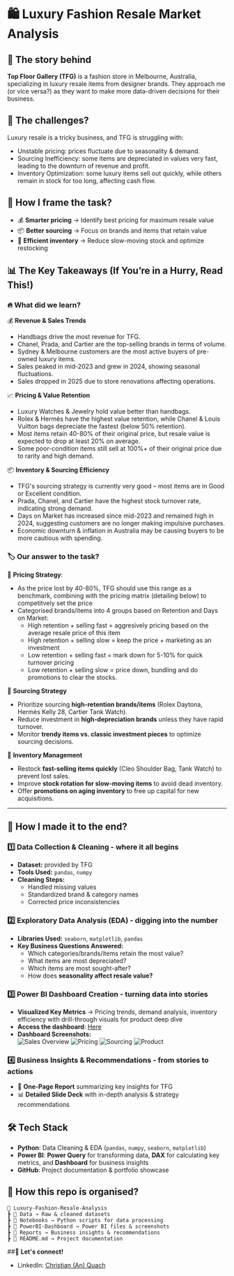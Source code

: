 # 🛍️ Luxury Fashion Resale Market Analysis  

## 📌 The story behind
**Top Floor Gallery (TFG)** is a fashion store in Melbourne, Australia, specializing in luxury resale items from designer brands. They approach me (or vice versa?) as they want to make more data-driven decisions for their business.   

## 🚨 The challenges?
Luxury resale is a tricky business, and TFG is struggling with:
- Unstable pricing: prices fluctuate due to seasonality & demand.
- Sourcing Inefficiency: some items are depreciated in values very fast, leading to the downturn of revenue and profit.
- Inventory Optimization: some luxury items sell out quickly, while others remain in stock for too long, affecting cash flow.

## 🎯 How I frame the task?   
- 💰 **Smarter pricing** → Identify best pricing for maximum resale value  
- 📦 **Better sourcing** → Focus on brands and items that retain value  
- 🔄 **Efficient inventory** → Reduce slow-moving stock and optimize restocking  

## 📊 **The Key Takeaways (If You’re in a Hurry, Read This!)**  

### 🔥 **What did we learn?**
💰 **Revenue & Sales Trends**
- Handbags drive the most revenue for TFG.
- Chanel, Prada, and Cartier are the top-selling brands in terms of volume.
- Sydney & Melbourne customers are the most active buyers of pre-owned luxury items.
- Sales peaked in mid-2023 and grew in 2024, showing seasonal fluctuations.
- Sales dropped in 2025 due to store renovations affecting operations.

📈 **Pricing & Value Retention**
- Luxury Watches & Jewelry hold value better than handbags.
- Rolex & Hermès have the highest value retention, while Chanel & Louis Vuitton bags depreciate the fastest (below 50% retention).
- Most items retain 40-80% of their original price, but resale value is expected to drop at least 20% on average.
- Some poor-condition items still sell at 100%+ of their original price due to rarity and high demand.

📦 **Inventory & Sourcing Efficiency**
- TFG's sourcing strategy is currently very good – most items are in Good or Excellent condition.
- Prada, Chanel, and Cartier have the highest stock turnover rate, indicating strong demand.
- Days on Market has increased since mid-2023 and remained high in 2024, suggesting customers are no longer making impulsive purchases.
- Economic downturn & inflation in Australia may be causing buyers to be more cautious with spending.

### 🏷 **Our answer to the task?**
📌 **Pricing Strategy**:  
- As the price lost by 40-80%, TFG should use this range as a benchmark, combining with the pricing matrix (detailing below) to competitvely set the price
- Categorised brands/items into 4 groups based on Retention and Days on Market:
  - High retention + selling fast = aggresively pricing based on the average resale price of this item
  - High retention + selling slow = keep the price + marketing as an investment 
  - Low retention + selling fast = mark down for 5-10% for quick turnover pricing
  - Low retention + selling slow = price down, bundling and do promotions to clear the stocks.
  
📌 **Sourcing Strategy**  
- Prioritize sourcing **high-retention brands/items** (Rolex Daytona, Hermès Kelly 28, Cartier Tank Watch).  
- Reduce investment in **high-depreciation brands** unless they have rapid turnover.  
- Monitor **trendy items vs. classic investment pieces** to optimize sourcing decisions.

📌 **Inventory Management**  
- Restock **fast-selling items quickly** (Cleo Shoulder Bag, Tank Watch) to prevent lost sales.  
- Improve **stock rotation for slow-moving items** to avoid dead inventory.  
- Offer **promotions on aging inventory** to free up capital for new acquisitions.  
---

## 🔄 **How I made it to the end?**  
### **1️⃣ Data Collection & Cleaning - where it all begins**  
- **Dataset:** provided by TFG  
- **Tools Used:** `pandas`, `numpy`  
- **Cleaning Steps:**
  - Handled missing values  
  - Standardized brand & category names  
  - Corrected price inconsistencies  

### **2️⃣ Exploratory Data Analysis (EDA) - digging into the number**
- **Libraries Used:** `seaborn`, `matplotlib`, `pandas`
- **Key Business Questions Answered:**  
  - Which categories/brands/items retain the most value?  
  - What items are most depreciated?  
  - Which items are most sought-after?  
  - How does **seasonality affect resale value?**  

### **3️⃣ Power BI Dashboard Creation - turning data into stories**  
- **Visualized Key Metrics** → Pricing trends, demand analysis, inventory efficiency with drill-through visuals for product deep dive 
- **Access the dashboard**: [Here](https://app.powerbi.com/groups/me/reports/8df73c18-f453-41e4-8cef-dbc973ef690b?ctid=9aee26d8-97c2-4fad-8900-96735f6dc73f&pbi_source=linkShare) 
- **Dashboard Screenshots:**  
![Sales Overview](PowerBI-dashboard/TFG_Overview.png)
![Pricing](PowerBI-dashboard/TFG_Pricing.png)
![Sourcing](PowerBI-dashboard/TFG_Sourcing.png)
![Product](PowerBI-dashboard/TFG_ProductDeepDive.png)

### **4️⃣ Business Insights & Recommendations - from stories to actions**  
- 📄 **One-Page Report** summarizing key insights for TFG  
- 📊 **Detailed Slide Deck** with in-depth analysis & strategy recommendations  

## **🛠️ Tech Stack**  
- **Python**: Data Cleaning & EDA (`pandas`, `numpy`, `seaborn`, `matplotlib`)  
- **Power BI**: **Power Query** for transforming data, **DAX** for calculating key metrics, and **Dashboard** for business insights  
- **GitHub**: Project documentation & portfolio showcase  

## **📂 How this repo is organised?**  
```
📂 Luxury-Fashion-Resale-Analysis
┣ 📂 Data → Raw & cleaned datasets
┣ 📂 Notebooks → Python scripts for data processing
┣ 📂 PowerBI-Dashboard → Power BI files & screenshots
┣ 📂 Reports → Business insights & recommendations
┣ 📜 README.md → Project documentation
```

##📩 **Let's connect!**
- LinkedIn: [Christian (An) Quach](linkedin.com/in/anquach01)
